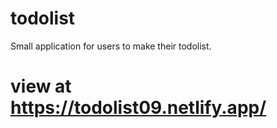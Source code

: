 # todolist
Small application for users to make their todolist.

# view at https://todolist09.netlify.app/
